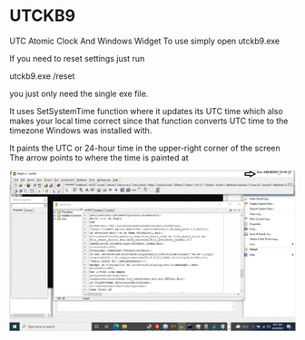 # UTCKB9
UTC Atomic Clock And Windows Widget
To use simply open utckb9.exe

If you need to reset settings just run

utckb9.exe /reset

you just only need the single exe file.

It uses SetSystemTime function where it updates its UTC time which also
makes your local time correct since that function converts UTC time to
the timezone Windows was installed with.

It paints the UTC or 24-hour time in the upper-right corner of the screen
The arrow points to where the time is painted at

<img src="screenshot.png">
